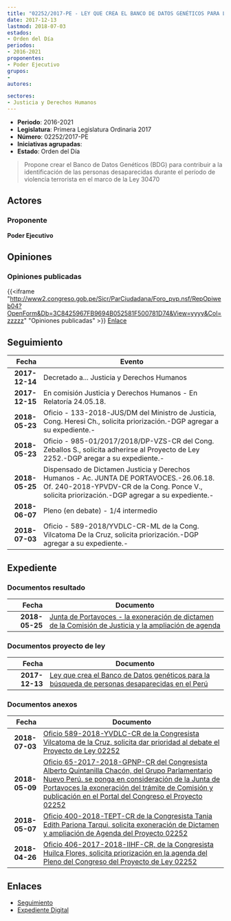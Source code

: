 ```yaml
---
title: "02252/2017-PE - LEY QUE CREA EL BANCO DE DATOS GENÉTICOS PARA LA BÚSQUEDA DE PERSONAS DESAPARECIDAS EN EL PERÚ"
date: 2017-12-13
lastmod: 2018-07-03
estados:
- Orden del Día
periodos:
- 2016-2021
proponentes:
- Poder Ejecutivo
grupos:
- 
autores:

sectores:
- Justicia y Derechos Humanos
---
```

- **Periodo**: 2016-2021
- **Legislatura**: Primera Legislatura Ordinaria 2017
- **Número**: 02252/2017-PE
- **Iniciativas agrupadas**: 
- **Estado**: Orden del Día

> Propone crear el Banco de Datos Genéticos (BDG) para contribuir a la identificación de las personas desaparecidas durante el período de violencia terrorista en el marco de la Ley 30470


## Actores

### Proponente

**Poder Ejecutivo**

## Opiniones

### Opiniones publicadas

{{<iframe "http://www2.congreso.gob.pe/Sicr/ParCiudadana/Foro_pvp.nsf/RepOpiweb04?OpenForm&Db=3C8425967FB9694B052581F500781D74&View=yyyy&Col=zzzzz" "Opiniones publicadas" >}}
[Enlace](http://www2.congreso.gob.pe/Sicr/ParCiudadana/Foro_pvp.nsf/RepOpiweb04?OpenForm&Db=3C8425967FB9694B052581F500781D74&View=yyyy&Col=zzzzz)


## Seguimiento

| Fecha | Evento |
|------:|--------|
| **2017-12-14** | Decretado a... Justicia y Derechos Humanos |
| **2017-12-15** | En comisión Justicia y Derechos Humanos - En Relatoría 24.05.18. |
| **2018-05-23** | Oficio - 133-2018-JUS/DM del Ministro de Justicia, Cong. Heresi Ch., solicita priorización.-DGP agregar a su expediente.- |
| **2018-05-23** | Oficio - 985-01/2017/2018/DP-VZS-CR del Cong. Zeballos S., solicita adherirse al Proyecto de Ley 2252.-DGP aregar a su expediente.- |
| **2018-05-25** | Dispensado de Dictamen Justicia y Derechos Humanos - Ac. JUNTA DE PORTAVOCES.-26.06.18. Of. 240-2018-YPVDV-CR de la Cong. Ponce V., solicita priorización.-DGP agregar a su expediente.- |
| **2018-06-07** | Pleno (en debate) - 1/4 intermedio |
| **2018-07-03** | Oficio - 589-2018/YVDLC-CR-ML de la Cong. Vilcatoma De la Cruz, solicita priorización.-DGP agregar a su expediente.- |

## Expediente

### Documentos resultado

| Fecha | Documento |
|------:|-----------|
| **2018-05-25** | [Junta de Portavoces - la exoneración de dictamen de la Comisión de Justicia y la ampliación de agenda](http://www.leyes.congreso.gob.pe/Documentos/2016_2021/Acuerdos/Junta_Portavoces/AJP0225220180525.pdf) |

### Documentos proyecto de ley

| Fecha | Documento |
|------:|-----------|
| **2017-12-13** | [Ley que crea el Banco de Datos genéticos para la búsqueda de personas desaparecidas en el Perú](http://www.leyes.congreso.gob.pe/Documentos/2016_2021/Proyectos_de_Ley_y_de_Resoluciones_Legislativas/PL0225220171213.pdf) |

### Documentos anexos

| Fecha | Documento |
|------:|-----------|
| **2018-07-03** | [Oficio 589-2018-YVDLC-CR de la Congresista Vilcatoma de la Cruz, solicita dar prioridad al debate el Proyecto de Ley 02252](http://www.leyes.congreso.gob.pe/Documentos/2016_2021/Oficios/Congresistas/OFICIO-589-2018-YVDLC-CR-ML.PDF) |
| **2018-05-09** | [Oficio 65-2017-2018-GPNP-CR del Congresista Alberto Quintanilla Chacón, del Grupo Parlamentario Nuevo Perú. se ponga en consideración de la Junta de Portavoces la exoneración del trámite de Comisión y publicación en el Portal del Congreso el Proyecto 02252](http://www.leyes.congreso.gob.pe/Documentos/2016_2021/Oficios/Grupos_Parlamentarios/OFICIO-65-2017-2018-GPNP-CR.pdf) |
| **2018-05-07** | [Oficio 400-2018-TEPT-CR de la Congresista Tania Edith Pariona Tarqui, solicita exoneración de Dictamen y ampliación de Agenda del Proyecto 02252](http://www.leyes.congreso.gob.pe/Documentos/2016_2021/Oficios/Congresistas/OFICIO-400-2018-TEPT-CR.pdf) |
| **2018-04-26** | [Oficio 406-2017-2018-IIHF-CR, de la Congresista Huilca Flores, solicita priorización en la agenda del Pleno del Congreso del Proyecto de Ley 02252](http://www.leyes.congreso.gob.pe/Documentos/2016_2021/Oficios/Congresistas/OFICIO-406-2017-2018-IIHF-CR.pdf) |

## Enlaces

- [Seguimiento](http://www2.congreso.gob.pe/Sicr/TraDocEstProc/CLProLey2016.nsf/f7fff46988ca05b1052578e100829cc7/a41fd8d41a36f06d052581f5006eaddf?OpenDocument)
- [Expediente Digital](http://www2.congreso.gob.pe/Sicr/TraDocEstProc/Expvirt_2011.nsf/visbusqptramdoc1621/02252?opendocument)

